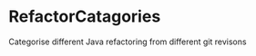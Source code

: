 RefactorCatagories
==================

Categorise different Java refactoring from different git revisons
